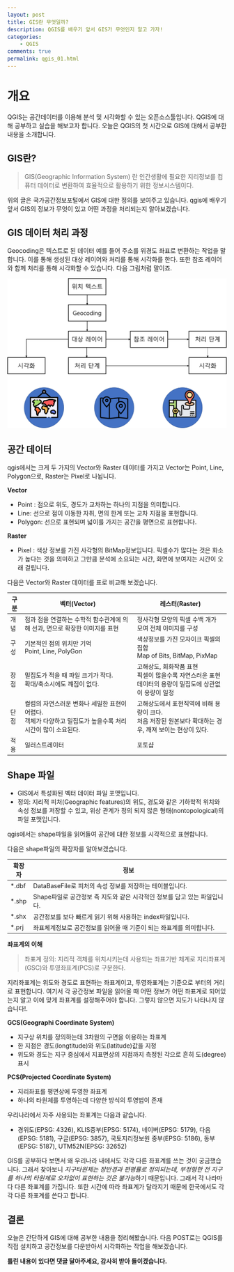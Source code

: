 ```yaml
---
layout: post
title: GIS란 무엇일까?
description: QGIS를 배우기 앞서 GIS가 무엇인지 알고 가자!
categories:
    - QGIS
comments: true
permalink: qgis_01.html
---
```

# 개요

QGIS는 공간데이터를 이용해 분석 및 시각화할 수 있는 오픈소스툴입니다. QGIS에 대해 공부하고 실습을 해보고자 합니다. 오늘은 QGIS의 첫 시간으로 GIS에 대해서 공부한 내용을 소개합니다.

## GIS란?

>  GIS(Geographic Information System) 란 인간생활에 필요한 지리정보를 컴퓨터 데이터로 변환하여 효율적으로 활용하기 위한 정보시스템이다.

위의 글은 국가공간정보포털에서 GIS에 대한 정의를 보여주고 있습니다. qgis에 배우기 앞서 GIS의 정보가 무엇이 있고 어떤 과정을 처리되는지 알아보겠습니다.

## GIS 데이터 처리 과정

Geocoding은 텍스트로 된 데이터 예를 들어 주소를 위경도 좌표로 변환하는 작업을 말합니다. 이를 통해 생성된 대상 레이어와 처리를 통해 시각화를 한다. 또한 참조 레이어와 함께 처리를 통해 시각화할 수 있습니다. 다음 그림처럼 말이죠.

<img alt="gis데이터처리과정" src="/assets/images/qgis_img/gis데이터처리과정.png" style="zoom:50%;" />

## 공간 데이터

qgis에서는 크게 두 가지의 Vector와 Raster 데이터를 가지고 Vector는 Point, Line, Polygon으로, Raster는 Pixel로 나뉩니다.

**Vector**

* Point :  점으로 위도, 경도가 교차하는 하나의 지점을 의미합니다.
* Line: 선으로 점이 이동한 자취, 면의 한계 또는 교차 지점을 표현합니다.
* Polygon: 선으로 표현되며 넓이를 가지는 공간을 평면으로 표현합니다.

**Raster**

* Pixel : 색상 정보를 가진 사각형의 BitMap정보입니다. 픽셀수가 많다는 것은 화소가 높다는 것을 의미하고 그만큼 분석에 소요되는 시간, 화면에 보여지는 시간이 오래 걸립니다.

다음은 Vector와 Raster 데이터를 표로 비교해 보겠습니다.

| 구분 | 벡터(Vector)                                                 | 레스터(Raster)                                               |
| ---- | ------------------------------------------------------------ | ------------------------------------------------------------ |
| 개념 | 점과 점을 연결하는 수학적 함수관계에 의해 선과, 면으로 확장한 이미지를 표현 | 정사각형 모양의 픽셀 수백 개가 모여 전체 이미지를 구성       |
| 구성 | 기본적인 점의 위치만 기억<br />Point, Line, PolyGon          | 색상정보를 가진 모자이크 픽셀의 집합<br />Map of Bits, BitMap, PixMap |
| 장점 | 밀집도가 적을 때 파일 크기가 작다.<br />확대/축소시에도 꺠짐이 없다. | 고해상도, 회화작품 표현<br />픽셀이 많을수록 자연스러운 표현<br />데이터의 용량이 밀집도에 상관없이 용량이 일정 |
| 단점 | 컬럼의 자연스러운 변화나 세밀한 표현이 어렵다.<br />객체가 다양하고 밀집도가 높을수록 처리 시간이 많이 소요된다. | 고해상도에서 표현직역에 비해 용량이 크다.<br />처음 저장된 원본보다 확대하는 경우, 깨져 보이는 현상이 있다. |
| 적용 | 일러스트레이터                                               | 포토샵                                                       |

## Shape 파일

* GIS에서 특성화된 벡터 데이터 파일 포맷입니다.
* 정의: 지리적 피처(Geographic features)의 위도, 경도와 같은 기하학적 위치와 속성 정보를 저장할 수 있고, 위상 관계가 정의 되지 않은 형태(nontopological)의 파일 포맷입니다.

qgis에서는 shape파일을 읽어들여 공간에 대한 정보를 시각적으로 표현합니다.

다음은 shape파일의 확장자를 알아보겠습니다.

| 확장자 | 정보                                                         |
| ------ | ------------------------------------------------------------ |
| *.dbf  | DataBaseFile로 피처의 속성 정보를 저장하는 테이블입니다.     |
| *.shp  | Shape파일로 공간정보 즉 지도와 같은 시각적인 정보를 담고 있는 파일입니다. |
| *.shx  | 공간정보를 보다 빠르게 읽기 위해 사용하는 index파일입니다.   |
| *.prj  | 좌표체계정보로 공간정보를 읽어올 때 기준이 되는 좌표계를 의미합니다. |

**좌표계의 이해**

> 좌표계 정의: 지리적 객체를 위치시키는데 사용되는 좌표기반 체계로 지리좌표계(GSC)와 투영좌표계(PCS)로 구분한다.

지리좌표계는 위도와 경도로 표현하는 좌표계이고, 투영좌표계는 기준으로 부터의 거리로 표현합니다. 여기서 각 공간정보 파일을 읽어올 때 어떤 정보가 어떤 좌표계로 되어있는지 알고 이에 맞게 좌표계를 설정해주어야 합니다. 그렇지 않으면 지도가 나타나지 않습니다!. 

**GCS(Geographi Coordinate System)**

* 지구상 위치를 정의하는데 3차원의 구면을 이용하는 좌표계
* 한 지점은 경도(longtitude)와 위도(latitude)값을 지정
* 위도와 경도는 지구 중심에서 지표면상의 지점까지 측정된 각으로 흔히 도(degree) 표시

**PCS(Projected Coordinate System)**

* 지리좌표를 평면상에 투영한 좌표계
* 하나의 타원체를 투영하는데 다양한 방식의 투영법이 존재

우리나라에서 자주 사용되는 좌표계는 다음과 같습니다. 

* 경위도(EPSG: 4326), KLIS중부(EPSG: 5174), 네이버(EPSG: 5179), 다음(EPSG: 5181), 구글(EPSG: 3857), 국토지리정보원 중부(EPSG: 5186), 동부(EPSG: 5187), UTM52N(EPSG: 32652)

GIS를 공부하다 보면서 왜 우리나라 내에서도 각각 다른 좌표계를 쓰는 것이 궁금했습니다. 그래서 찾아보니 *지구타원체는 장반경과 편평률로 정의되는데, 부정형한 전 지구를 하나의 타원체로 오차없이 표현하는 것은 불가능*하기 때문입니다. 그래서 각 나라마다 다른 좌표계를 가집니다. 또한 시간에 따라 좌표계가 달라지기 때문에 한국에서도 각각 다른 좌표계를 쓴다고 합니다.

## 결론

오늘은 간단하게 GIS에 대해 공부한 내용을 정리해봤습니다. 다음 POST로는 QGIS를 직접 설치하고 공간정보를 다운받아서 시각화하는 작업을 해보겠습니다. 

**틀린 내용이 있다면 댓글 달아주세요, 감사히 받아 들이겠습니다.**

